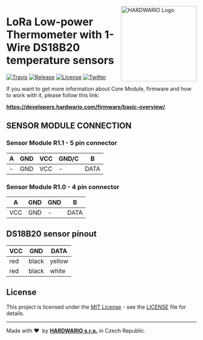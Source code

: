 <a href="https://www.hardwario.com/"><img src="https://www.hardwario.com/ci/assets/hw-logo.svg" width="200" alt="HARDWARIO Logo" align="right"></a>

# LoRa Low-power Thermometer with 1-Wire DS18B20 temperature sensors

[![Travis](https://img.shields.io/travis/hardwario/bcf-lora-1wire-thermometer/master.svg)](https://travis-ci.org/hardwario/bcf-lora-1wire-thermometer)
[![Release](https://img.shields.io/github/release/hardwario/bcf-lora-1wire-thermometer.svg)](https://github.com/hardwario/bcf-lora-1wire-thermometer/releases)
[![License](https://img.shields.io/github/license/hardwario/bcf-lora-1wire-thermometer.svg)](https://github.com/hardwario/bcf-lora-1wire-thermometer/blob/master/LICENSE)
[![Twitter](https://img.shields.io/twitter/follow/hardwario_en.svg?style=social&label=Follow)](https://twitter.com/hardwario_en)

If you want to get more information about Core Module, firmware and how to work with it, please follow this link:

**https://developers.hardwario.com/firmware/basic-overview/**


## SENSOR MODULE CONNECTION


### Sensor Module R1.1 - 5 pin connector
| A | GND | VCC | GND/C | B |
|---|-----|-----|-------|---| 
| - | GND | VCC |   -   | DATA |


### Sensor Module R1.0 - 4 pin connector

| A   | GND | GND | B    |
|-----|-----|-----|------| 
| VCC | GND |  -  | DATA |


## DS18B20 sensor pinout

| VCC   | GND | DATA | 
|-----|-----|-----| 
| red | black | yellow |
| red | black | white |


## License

This project is licensed under the [MIT License](https://opensource.org/licenses/MIT/) - see the [LICENSE](LICENSE) file for details.

---

Made with &#x2764;&nbsp; by [**HARDWARIO s.r.o.**](https://www.hardwario.com) in Czech Republic.
